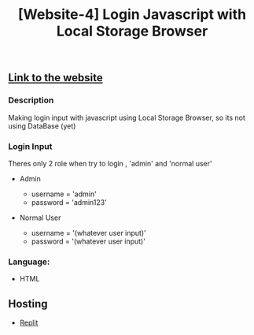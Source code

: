 <h1 align="center"> [Website-4] Login Javascript with Local Storage Browser </h1> <br>

## <a href="https://login-local-storage.petani0.repl.co">Link to the website</a>


### Description

Making login input with javascript using Local Storage Browser, so its not using DataBase (yet)

### Login Input

Theres only 2 role when try to login , 'admin' and 'normal user'

* Admin
  - username = 'admin'  
  - password = 'admin123'


* Normal User
  - username = '(whatever user input)'
  - password = '(whatever user input)'

### Language:

* HTML

## Hosting

* <a href="https://replit.com/~">Replit</a>
